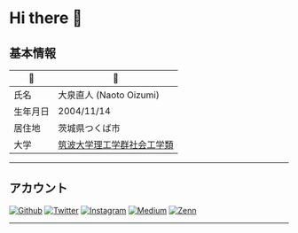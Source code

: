 # Hi there 👋

## 基本情報

|🫡|🤩|
|---|---|
|氏名|大泉直人 (Naoto Oizumi)|
|生年月日|2004/11/14|
|居住地|茨城県つくば市|
|大学|[筑波大学理工学群社会工学類](https://www.sk.tsukuba.ac.jp/College/index.php)|

---

## アカウント
<p>
<a href="https://github.com/naotoizu7010" target="_blank"><img alt="Github" src="https://img.shields.io/badge/naotoizu7010-%2312100E.svg?&style=flat-square&logo=Github&logoColor=white" /></a>
<a href="https://twitter.com/naotoizu_7010" target="_blank"><img alt="Twitter" src="https://img.shields.io/badge/@naotoizu_7010-%231DA1F2.svg?&style=flat-square&logo=twitter&logoColor=white" /></a>
<a href="https://instagram.com/naotoizu_7010" target="_blank"><img alt="Instagram" src="https://img.shields.io/badge/naotoizu_7010-%231DA1F2.svg?&style=flat-square&logo=instagram&E4405F" /></a>
<a href="https://qiita.com/naotoizu_7010" target="_blank"><img alt="Medium" src="https://img.shields.io/badge/naotoizu_7010-55C500.svg?&style=flat-square&logo=qiita&logoColor=white" /></a>
<a href="https://zenn.dev/naotoizu_7010" target="_blank"><img alt="Zenn" src="https://img.shields.io/badge/naotoizu_7010-3EA8FF.svg?&style=flat-square&logo=Zenn&logoColor=white" /></a>
</p>

---
<!--
**naotoizu7010/naotoizu7010** is a ✨ _special_ ✨ repository because its `README.md` (this file) appears on your GitHub profile.

Here are some ideas to get you started:

- 🔭 I’m currently working on ...
- 🌱 I’m currently learning ...
- 👯 I’m looking to collaborate on ...
- 🤔 I’m looking for help with ...
- 💬 Ask me about ...
- 📫 How to reach me: ...
- 😄 Pronouns: ...
- ⚡ Fun fact: ...
-->
